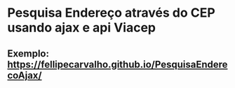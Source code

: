 # Pesquisa Endereço através do CEP usando ajax e api Viacep
## Exemplo: https://fellipecarvalho.github.io/PesquisaEnderecoAjax/
